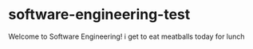 # software-engineering-test

Welcome to Software Engineering!
i get to eat meatballs today for lunch